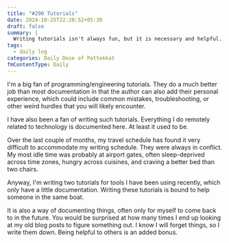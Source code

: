 ```yaml
---
title: "#290 Tutorials"
date: 2024-10-25T22:20:52+05:30
draft: false
summary: |
  Writing tutorials isn't always fun, but it is necessary and helpful.
tags:
  - daily log
categories: Daily Dose of Pottekkat
fmContentType: Daily
---
```


I'm a big fan of programming/engineering tutorials. They do a much better job than most documentation in that the author can also add their personal experience, which could include common mistakes, troubleshooting, or other weird hurdles that you will likely encounter.

I have also been a fan of writing such tutorials. Everything I do remotely related to technology is documented here. At least it used to be.

Over the last couple of months, my travel schedule has found it very difficult to accommodate my writing schedule. They were always in conflict. My most idle time was probably at airport gates, often sleep-deprived across time zones, hungry across cuisines, and craving a better bed than two chairs.

Anyway, I'm writing two tutorials for tools I have been using recently, which only have a little documentation. Writing these tutorials is bound to help someone in the same boat.

It is also a way of documenting things, often only for myself to come back to in the future. You would be surprised at how many times I end up looking at my old blog posts to figure something out. I know I will forget things, so I write them down. Being helpful to others is an added bonus.
